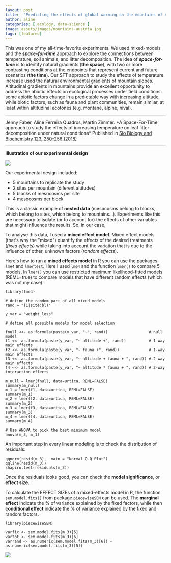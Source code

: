 ```yaml
---
layout: post
title:  "Predicting the effects of global warming on the mountains of Austria"
author: aline
categories: [ ecology, data-science ]
image: assets/images/mountains-austria.jpg
tags: [featured]
---
```


This was one of my all-time-favorite experiments. We used mixed-models and the ___space-for-time___ approach to explore the connections between temperature, soil animals, and litter decomposition.
The idea of ___space-for-time___ is to identify natural gradients (**the
space**), with two or more contrasting conditions at the endpoints that represent
current and future scenarios (**the time**). Our
SFT approach to study the effects of temperature increase used the
natural environmental gradients of mountain slopes. Altitudinal gradients in mountains
provide an excellent opportunity to address the abiotic effects on
ecological processes under field conditions: some abiotic factors change
in a predictable way with increasing altitude, while biotic factors, such
as fauna and plant communities, remain similar, at least within altitudinal
ecotones (e.g. montane, alpine, nival).

<hr>
Jenny Faber, Aline Ferreira Quadros,  Martin Zimmer. *A Space-For-Time approach to study the effects of increasing temperature on leaf litter decomposition under natural conditions* Published in <a href="https://doi.org/10.1016/j.soilbio.2018.05.010">Sio Biology and Biochemistry 123, 250–256 (2018)</a>
<hr>

 **Illustration of our experimental design**

<img src="/blog/assets/images/faber_experimentaldesign.png">

Our experimental design included:

* 5 mountains to replicate the study
* 2 sites per mountain (diferent altitudes)
* 5 blocks of mesocosms per site
* 4 mesocosms per block

This is a classic example of __nested data__ (mesocosms belong to blocks, which belong to sites, which belong to mountains...). Experiments like this are necessary to isolate (or to account for) the effects of other variables that might influence the results. So, in our case,

To analyse this data, I used a __mixed effect model__. Mixed effect models (that's why the "mixed") quantify the effects of the desired treatments (*fixed effects*) while taking into account the variation that is due to the influence of other, unknown factors (*random effects*).

Here's how to run a __mixed effects model__ in R you can use the packages `lme4` and `lmertest`. Here I used `lme4` and the function `lmer()` to compare 5 models. In `lmer()` you can use restricted maximum likelihood-fitted models (REML=true) to compare models that have different random effects (which was not my case).

```
library(lme4)

# define the random part of all mixed models
rand = "(1|site:bl)"

y_var = "weight_loss"

# define all possible models for model selection

fnull <<- as.formula(paste(y_var, "~", rand))                  # null model       
f1 <<- as.formula(paste(y_var, "~ altitude +", rand))          # 1-way main effects      
f2 <<- as.formula(paste(y_var, "~ fauna +", rand))             # 1-way main effects
f3 <<- as.formula(paste(y_var, "~ altitude + fauna + ", rand)) # 2-way main effects
f4 <<- as.formula(paste(y_var, "~ altitude * fauna + ", rand)) # 2-way interaction effects

m_null = lmer(fnull, data=urtica, REML=FALSE)
summary(m_null)
m_1 = lmer(f1, data=urtica, REML=FALSE)
summary(m_1)
m_2 = lmer(f2, data=urtica, REML=FALSE)
summary(m_2)
m_3 = lmer(f3, data=urtica, REML=FALSE)
summary(m_3)
m_4 = lmer(f4, data=urtica, REML=FALSE)
summary(m_4)

# Use ANOVA to pick the best minimum model
anova(m_3, m_1)
```

An important step in every linear modeling is to check the distribution of residuals:

```
qqnorm(resid(m_3),  main = "Normal Q-Q Plot")
qqline(resid(m_3))
shapiro.test(residuals(m_3))
```

Once the residuals looks good, you can check the **model significance**, or **effect size**.

To calculate the EFFECT SIZEs of a mixed-effects model in R, the function `sem.model.fits()` from package `piecewiseSEM` can be used. The **marginal effect** indicate the % of variance explained by the fixed factors, while then
**conditional effect** indicate the % of variance explained by the fixed and random factors.

```
library(piecewiseSEM)

varfix <- sem.model.fits(m_3)[5]
vartot <- sem.model.fits(m_3)[6]
varrand <- as.numeric(sem.model.fits(m_3)[6]) - as.numeric(sem.model.fits(m_3)[5])

```

<img src="/blog/assets/images/faber_fig3.png">
